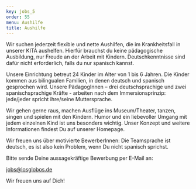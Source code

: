 ```yaml
---
key: jobs_5
order: 55
menu: Aushilfe
title: Aushilfe
---
```

Wir suchen jederzeit flexible und nette Aushilfen, die im Krankheitsfall in unserer KITA aushelfen.
Hierfür brauchst du keine pädagogische Ausbildung, nur Freude an der Arbeit mit Kindern.
Deutschkenntnisse sind dafür nicht erforderlich, falls du nur spanisch kannst.

Unsere Einrichtung betreut 24 Kinder im Alter von 1 bis 6 Jahren.
Die Kinder kommen aus bilingualen Familien, in denen deutsch und spanisch gesprochen wird.
Unsere PädagogInnen – drei deutschsprachige und zwei spanischsprachige Kräfte - arbeiten nach dem Immersionsprinzip: jede/jeder spricht ihre/seine Muttersprache.

Wir gehen gerne raus, machen Ausflüge ins Museum/Theater, tanzen, singen und spielen mit den Kindern. Humor und ein liebevoller Umgang mit jedem einzelnen Kind ist uns besonders wichtig. 
Unser Konzept und weitere Informationen findest Du auf unserer Homepage.

Wir freuen uns über motivierte BewerberInnen: Die Teamsprache ist deutsch, es ist also kein Problem, wenn Du nicht spanisch sprichst.

Bitte sende Deine aussagekräftige Bewerbung per E-Mail an:

[jobs@losglobos.de](mailto:jobs@losglobos.de)

Wir freuen uns auf Dich!